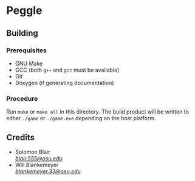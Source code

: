 # Peggle

## Building

### Prerequisites

- GNU Make
- GCC (both `g++` and `gcc` must be available)
- Git
- Doxygen (if generating documentation)

### Procedure

Run `make` or `make all` in this directory. The build product will be written to either `./game` or `./game.exe` depending on the host platform.

## Credits

- Solomon Blair <address>blair.555@osu.edu</address>
- Will Blankemeyer <address>blankemeyer.33@osu.edu</address>
